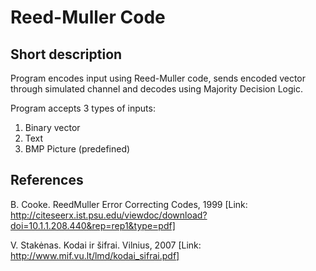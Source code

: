 # Reed-Muller Code

## Short description
Program encodes input using Reed-Muller code, sends encoded vector through simulated channel and decodes using Majority Decision Logic.

Program accepts 3 types of inputs:
1. Binary vector
2. Text
3. BMP Picture (predefined)

## References
B. Cooke. ReedMuller Error Correcting Codes, 1999 [Link: http://citeseerx.ist.psu.edu/viewdoc/download?doi=10.1.1.208.440&rep=rep1&type=pdf]

V. Stakėnas. Kodai ir šifrai. Vilnius, 2007 [Link: http://www.mif.vu.lt/lmd/kodai_sifrai.pdf]
